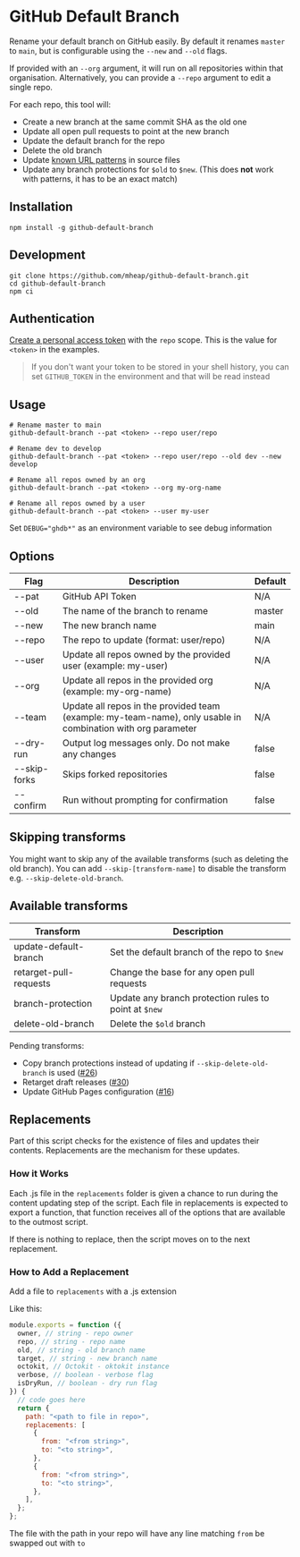 # GitHub Default Branch

Rename your default branch on GitHub easily. By default it renames `master` to `main`, but is configurable using the `--new` and `--old` flags.

If provided with an `--org` argument, it will run on all repositories within that organisation. Alternatively, you can provide a `--repo` argument to edit a single repo.

For each repo, this tool will:

- Create a new branch at the same commit SHA as the old one
- Update all open pull requests to point at the new branch
- Update the default branch for the repo
- Delete the old branch
- Update [known URL patterns](https://github.com/mheap/github-default-branch/tree/main/replacements) in source files
- Update any branch protections for `$old` to `$new`. (This does **not** work with patterns, it has to be an exact match)

## Installation

```shell
npm install -g github-default-branch
```

## Development

```shell
git clone https://github.com/mheap/github-default-branch.git
cd github-default-branch
npm ci
```

## Authentication

[Create a personal access token](https://github.com/settings/tokens/new?scopes=repo&description=github-default-branch) with the `repo` scope. This is the value for `<token>` in the examples.

> If you don't want your token to be stored in your shell history, you can set `GITHUB_TOKEN` in the environment and that will be read instead

## Usage

```
# Rename master to main
github-default-branch --pat <token> --repo user/repo

# Rename dev to develop
github-default-branch --pat <token> --repo user/repo --old dev --new develop

# Rename all repos owned by an org
github-default-branch --pat <token> --org my-org-name

# Rename all repos owned by a user
github-default-branch --pat <token> --user my-user
```

Set `DEBUG="ghdb*"` as an environment variable to see debug information

## Options

| Flag          | Description                                                                                                  | Default |
| ------------- | ------------------------------------------------------------------------------------------------------------ | ------- |
| --pat <token> | GitHub API Token                                                                                             | N/A     |
| --old         | The name of the branch to rename                                                                             | master  |
| --new         | The new branch name                                                                                          | main    |
| --repo <name> | The repo to update (format: user/repo)                                                                       | N/A     |
| --user <name> | Update all repos owned by the provided user (example: my-user)                                               | N/A     |
| --org <name>  | Update all repos in the provided org (example: my-org-name)                                                  | N/A     |
| --team <name> | Update all repos in the provided team (example: my-team-name), only usable in combination with org parameter | N/A     |
| --dry-run     | Output log messages only. Do not make any changes                                                            | false   |
| --skip-forks  | Skips forked repositories                                                                                    | false   |
| --confirm     | Run without prompting for confirmation                                                                       | false   |

## Skipping transforms

You might want to skip any of the available transforms (such as deleting the old branch). You can add `--skip-[transform-name]` to disable the transform e.g. `--skip-delete-old-branch`.

## Available transforms

| Transform              | Description                                           |
| ---------------------- | ----------------------------------------------------- |
| update-default-branch  | Set the default branch of the repo to `$new`          |
| retarget-pull-requests | Change the base for any open pull requests            |
| branch-protection      | Update any branch protection rules to point at `$new` |
| delete-old-branch      | Delete the `$old` branch                              |

Pending transforms:

- Copy branch protections instead of updating if `--skip-delete-old-branch` is used ([#26](https://github.com/mheap/github-default-branch/issues/26))
- Retarget draft releases ([#30](https://github.com/mheap/github-default-branch/issues/30))
- Update GitHub Pages configuration ([#16](https://github.com/mheap/github-default-branch/issues/16))

## Replacements

Part of this script checks for the existence of files and updates their contents. Replacements are the mechanism for these updates.

### How it Works

Each .js file in the `replacements` folder is given a chance to run during the content updating step of the script. Each file in replacements is expected to export a function, that function receives all of the options that are available to the outmost script.

If there is nothing to replace, then the script moves on to the next replacement.

### How to Add a Replacement

Add a file to `replacements` with a .js extension

Like this:

```javascript
module.exports = function ({
  owner, // string - repo owner
  repo, // string - repo name
  old, // string - old branch name
  target, // string - new branch name
  octokit, // Octokit - oktokit instance
  verbose, // boolean - verbose flag
  isDryRun, // boolean - dry run flag
}) {
  // code goes here
  return {
    path: "<path to file in repo>",
    replacements: [
      {
        from: "<from string>",
        to: "<to string>",
      },
      {
        from: "<from string>",
        to: "<to string>",
      },
    ],
  };
};
```

The file with the path in your repo will have any line matching `from` be swapped out with `to`
